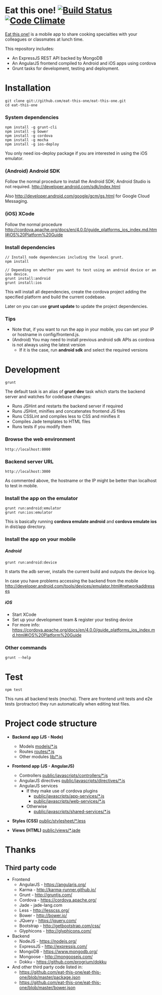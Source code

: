 # Eat this one! [![Build Status](https://travis-ci.org/eat-this-one/eat-this-one.svg?branch=master)](https://travis-ci.org/eat-this-one/eat-this-one) [![Code Climate](https://codeclimate.com/github/eat-this-one/eat-this-one/badges/gpa.svg)](https://codeclimate.com/github/eat-this-one/eat-this-one)

[Eat this one!](http://www.eat-this-one.com) is a mobile app to share cooking specialties with your colleagues or classmates at lunch time.

This repository includes:

* An ExpressJS REST API backed by MongoDB
* An AngularJS frontend compiled to Android and iOS apps using cordova
* Grunt tasks for development, testing and deployment.

# Installation
    git clone git://github.com/eat-this-one/eat-this-one.git
    cd eat-this-one

### System dependencies
    npm install -g grunt-cli
    npm install -g bower
    npm install -g cordova
    npm install -g mocha
    npm install -g ios-deploy

You only need ios-deploy package if you are interested in using the iOS emulator.

### (Android) Android SDK

Follow the normal procedure to install the Android SDK; Android Studio is not required. http://developer.android.com/sdk/index.html

Also http://developer.android.com/google/gcm/gs.html for Google Cloud Messaging.

### (iOS) XCode

Follow the normal procedure http://cordova.apache.org/docs/en/4.0.0/guide_platforms_ios_index.md.html#iOS%20Platform%20Guide

### Install dependencies

    // Install node dependencies including the local grunt.
    npm install

    // Depending on whether you want to test using an android device or an ios device.
    grunt install:android
    grunt install:ios


This will install all dependencies, create the cordova project adding the specified platform and build the current codebase.

Later on you can use **grunt update** to update the project dependencies.

### Tips

* Note that, if you want to run the app in your mobile, you can set your IP or hostname in config/frontend.js.
* (Android) You may need to install previous android sdk APIs as cordova is not always using the latest version
    * If it is the case, run **android sdk** and select the required versions

# Development

    grunt

The default task is an alias of **grunt dev** task which starts the backend server and watches for codebase changes:

* Runs JSHint and restarts the backend server if required
* Runs JSHint, minifies and concatenates frontend JS files
* Runs CSSLint and compiles less to CSS and minifies it
* Compiles Jade templates to HTML files
* Runs tests if you modify them

### Browse the web environment
    http://localhost:8000

### Backend server URL
    http://localhost:3000
As commented above, the hostname or the IP might be better than localhost to test in mobile.

### Install the app on the emulator
    grunt run:android:emulator
    grunt run:ios:emulator

This is basically running **cordova emulate android** and **cordova emulate ios** in dist/app directory.

### Install the app on your mobile

##### Android
    grunt run:android:device

It starts the adb server, installs the current build and outputs the device log.

In case you have problems accessing the backend from the mobile http://developer.android.com/tools/devices/emulator.html#networkaddresses

##### iOS
* Start XCode
* Set up your development team & register your testing device
* For more info: https://cordova.apache.org/docs/en/4.0.0/guide_platforms_ios_index.md.html#iOS%20Platform%20Guide

### Other commands
    grunt --help

# Test

    npm test

This runs all backend tests (mocha). There are frontend unit tests and e2e tests (protractor) they run automatically when editing test files.

# Project code structure

* **Backend app (JS - Node)**
    * Models
        [models/*.js](https://github.com/eat-this-one/eat-this-one/blob/master/models)
    * Routes
        [routes/*.js](https://github.com/eat-this-one/eat-this-one/blob/master/routes)
    * Other modules
        [lib/*.js](https://github.com/eat-this-one/eat-this-one/blob/master/lib)

* **Frontend app (JS - AngularJS)**
    * Controllers
        [public/javascripts/controllers/*.js](https://github.com/eat-this-one/eat-this-one/blob/master/public/javascripts/controllers)
    * AngularJS directives
        [public/javascripts/directives/*.js](https://github.com/eat-this-one/eat-this-one/blob/master/public/javascripts/directives)
    * AngularJS services
        * If they make use of cordova plugins
            * [public/javascripts/app-services/*.js](https://github.com/eat-this-one/eat-this-one/blob/master/public/javascripts/app-services)
            * [public/javascripts/web-services/*.js](https://github.com/eat-this-one/eat-this-one/blob/master/public/javascripts/web-services)
        * Otherwise
            * [public/javascripts/shared-services/*.js](https://github.com/eat-this-one/eat-this-one/blob/master/public/javascripts/shared-services)

* **Styles (CSS)**
    [public/stylesheet/*.less](https://github.com/eat-this-one/eat-this-one/blob/master/public/stylesheets)

* **Views (HTML)**
    [public/views/*.jade](https://github.com/eat-this-one/eat-this-one/blob/master/public/views)


# Thanks

## Third party code

* Frontend
    * AngularJS - https://angularjs.org/
    * Karma - http://karma-runner.github.io/
    * Grunt - http://gruntjs.com/
    * Cordova - https://cordova.apache.org/
    * Jade - jade-lang.com
    * Less - http://lesscss.org/
    * Bower - http://bower.io/
    * JQuery - https://jquery.com/
    * Bootstrap - http://getbootstrap.com/css/
    * Glyphicons - http://glyphicons.com/
* Backend
    * NodeJS - https://nodejs.org/
    * ExpressJS - http://expressjs.com/
    * MongoDB - https://www.mongodb.org/
    * Mongoose - http://mongoosejs.com/
    * Dokku - https://github.com/progrium/dokku
* And other third party code listed in:
    * https://github.com/eat-this-one/eat-this-one/blob/master/package.json
    * https://github.com/eat-this-one/eat-this-one/blob/master/bower.json

